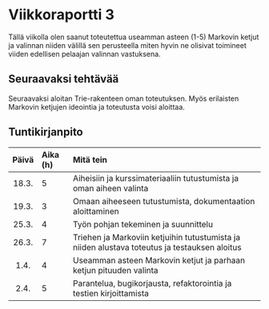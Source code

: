 # Viikkoraportti 3

Tällä viikolla olen saanut toteutettua useamman asteen (1-5) Markovin ketjut ja valinnan niiden välillä sen perusteella miten hyvin ne olisivat toimineet viiden edellisen pelaajan valinnan vastuksena.

## Seuraavaksi tehtävää

Seuraavaksi aloitan Trie-rakenteen oman toteutuksen. Myös erilaisten Markovin ketjujen ideointia ja toteutusta voisi aloittaa.

## Tuntikirjanpito

|Päivä| Aika (h) | Mitä tein |
| :----:|:-----| :-----|
|18.3.| 5 | Aiheisiin ja kurssimateriaaliin tutustumista ja oman aiheen valinta|
|19.3.| 3 | Omaan aiheeseen tutustumista, dokumentaation aloittaminen|
|25.3.| 4 | Työn pohjan tekeminen ja suunnittelu|
|26.3.| 7 | Triehen ja Markoviin ketjuihin tutustumista ja niiden alustava toteutus ja testauksen aloitus|
|1.4.| 4 | Useamman asteen Markovin ketjut ja parhaan ketjun pituuden valinta|
|2.4.| 5 | Parantelua, bugikorjausta, refaktorointia ja testien kirjoittamista|
